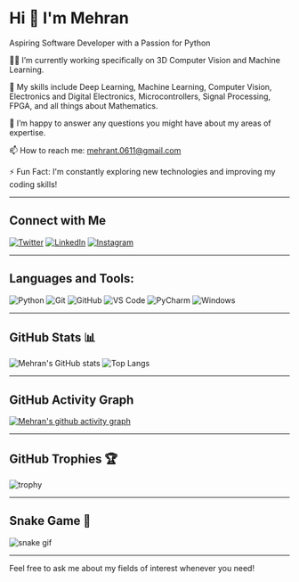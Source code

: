 # Hi 👋 I'm Mehran

Aspiring Software Developer with a Passion for Python

👨‍💻 I’m currently working specifically on 3D Computer Vision and Machine Learning.

🌱 My skills include Deep Learning, Machine Learning, Computer Vision, Electronics and Digital Electronics, Microcontrollers, Signal Processing, FPGA, and all things about Mathematics.

💬 I’m happy to answer any questions you might have about my areas of expertise.

📫 How to reach me: mehrant.0611@gmail.com

⚡ Fun Fact: I'm constantly exploring new technologies and improving my coding skills!

---

## Connect with Me
[![Twitter](https://img.shields.io/badge/shining0611armor-1DA1F2?style=for-the-badge&logo=twitter&logoColor=white)](https://twitter.com/shining0611armor)
[![LinkedIn](https://img.shields.io/badge/shining0611armor-0A66C2?style=for-the-badge&logo=linkedin&logoColor=white)](https://www.linkedin.com/in/shining0611armor/)
[![Instagram](https://img.shields.io/badge/shining0611armor-E4405F?style=for-the-badge&logo=instagram&logoColor=white)](https://www.instagram.com/shining0611armor/)

---

## Languages and Tools:
![Python](https://img.shields.io/badge/python-3776AB?style=for-the-badge&logo=python&logoColor=white)
![Git](https://img.shields.io/badge/git-F05032?style=for-the-badge&logo=git&logoColor=white)
![GitHub](https://img.shields.io/badge/github-181717?style=for-the-badge&logo=github&logoColor=white)
![VS Code](https://img.shields.io/badge/VS%20Code-007ACC?style=for-the-badge&logo=visual-studio-code&logoColor=white)
![PyCharm](https://img.shields.io/badge/PyCharm-000000?style=for-the-badge&logo=PyCharm&logoColor=white)
![Windows](https://img.shields.io/badge/windows-0078D6?style=for-the-badge&logo=windows&logoColor=white)

---

## GitHub Stats 📊

![Mehran's GitHub stats](https://github-readme-stats.vercel.app/api?username=shining0611armor&show_icons=true&theme=radical)
![Top Langs](https://github-readme-stats.vercel.app/api/top-langs/?username=shining0611armor&layout=compact&theme=radical)

---

## GitHub Activity Graph

[![Mehran's github activity graph](https://activity-graph.herokuapp.com/graph?username=shining0611armor&bg_color=000000&color=00ff00&line=00ff00&point=ffffff&hide_border=true)](https://github.com/shining0611armor/github-readme-activity-graph)

---

## GitHub Trophies 🏆

![trophy](https://github-profile-trophy.vercel.app/?username=shining0611armor&theme=radical)

---

## Snake Game 🐍

![snake gif](https://github.com/shining0611armor/shining0611armor/blob/output/github-contribution-grid-snake.svg)

---

Feel free to ask me about my fields of interest whenever you need!
